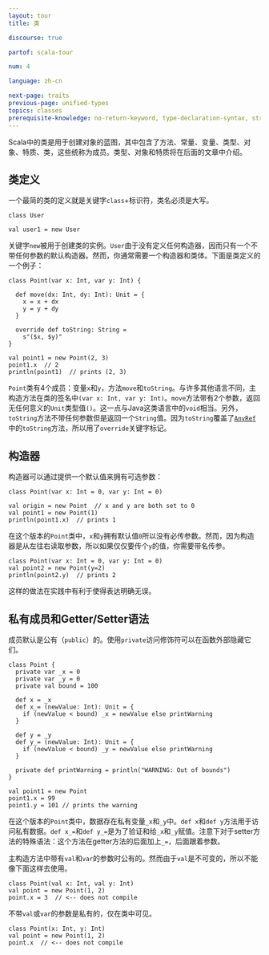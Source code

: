 ```yaml
---
layout: tour
title: 类

discourse: true

partof: scala-tour

num: 4

language: zh-cn

next-page: traits
previous-page: unified-types
topics: classes
prerequisite-knowledge: no-return-keyword, type-declaration-syntax, string-interpolation, procedures
---
```


Scala中的类是用于创建对象的蓝图，其中包含了方法、常量、变量、类型、对象、特质、类，这些统称为成员。类型、对象和特质将在后面的文章中介绍。

## 类定义
一个最简的类的定义就是关键字`class`+标识符，类名必须是大写。
```tut
class User

val user1 = new User
```
关键字`new`被用于创建类的实例。`User`由于没有定义任何构造器，因而只有一个不带任何参数的默认构造器。然而，你通常需要一个构造器和类体。下面是类定义的一个例子：

```tut
class Point(var x: Int, var y: Int) {

  def move(dx: Int, dy: Int): Unit = {
    x = x + dx
    y = y + dy
  }

  override def toString: String =
    s"($x, $y)"
}

val point1 = new Point(2, 3)
point1.x  // 2
println(point1)  // prints (2, 3)
```

`Point`类有4个成员：变量`x`和`y`，方法`move`和`toString`。与许多其他语言不同，主构造方法在类的签名中`(var x: Int, var y: Int)`。`move`方法带有2个参数，返回无任何意义的`Unit`类型值`()`。这一点与Java这类语言中的`void`相当。另外，`toString`方法不带任何参数但是返回一个`String`值。因为`toString`覆盖了[`AnyRef`](unified-types.html)中的`toString`方法，所以用了`override`关键字标记。

## 构造器

构造器可以通过提供一个默认值来拥有可选参数：

```tut
class Point(var x: Int = 0, var y: Int = 0)

val origin = new Point  // x and y are both set to 0
val point1 = new Point(1)
println(point1.x)  // prints 1

```

在这个版本的`Point`类中，`x`和`y`拥有默认值`0`所以没有必传参数。然而，因为构造器是从左往右读取参数，所以如果仅仅要传个`y`的值，你需要带名传参。
```
class Point(var x: Int = 0, var y: Int = 0)
val point2 = new Point(y=2)
println(point2.y)  // prints 2
```

这样的做法在实践中有利于使得表达明确无误。

## 私有成员和Getter/Setter语法
成员默认是公有（`public`）的。使用`private`访问修饰符可以在函数外部隐藏它们。
```tut
class Point {
  private var _x = 0
  private var _y = 0
  private val bound = 100

  def x = _x
  def x_= (newValue: Int): Unit = {
    if (newValue < bound) _x = newValue else printWarning
  }

  def y = _y
  def y_= (newValue: Int): Unit = {
    if (newValue < bound) _y = newValue else printWarning
  }

  private def printWarning = println("WARNING: Out of bounds")
}

val point1 = new Point
point1.x = 99
point1.y = 101 // prints the warning
```
在这个版本的`Point`类中，数据存在私有变量`_x`和`_y`中。`def x`和`def y`方法用于访问私有数据。`def x_=`和`def y_=`是为了验证和给`_x`和`_y`赋值。注意下对于setter方法的特殊语法：这个方法在getter方法的后面加上`_=`，后面跟着参数。

主构造方法中带有`val`和`var`的参数时公有的。然而由于`val`是不可变的，所以不能像下面这样去使用。
```
class Point(val x: Int, val y: Int)
val point = new Point(1, 2)
point.x = 3  // <-- does not compile
```

不带`val`或`var`的参数是私有的，仅在类中可见。
```
class Point(x: Int, y: Int)
val point = new Point(1, 2)
point.x  // <-- does not compile
```
